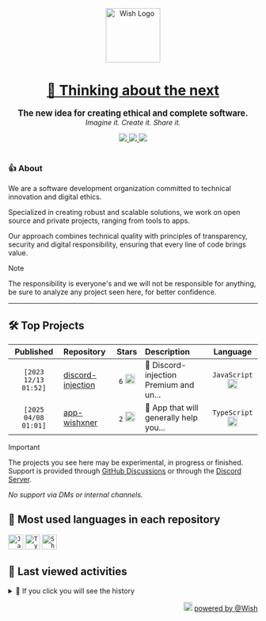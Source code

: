 <div align="center">
  <picture>
    <source srcset="https://cxn.vercel.app/imgs/logo/wish/wish-light.png" media="(prefers-color-scheme: dark)"/>
    <img src="https://cxn.vercel.app/imgs/logo/wish/wish-dark.png" alt="Wish Logo" height="110" loading="lazy" />
  </picture>

  <h1>
    <a href="https://github.com/wishware">
      💉 Thinking about the next
    </a>
  </h1>
</div>

<p align="center">
  <strong style="font-size: 1.2em;">The new idea for creating ethical and complete software.</strong><br/>
  <em>Imagine it. Create it. Share it.</em>
</p>

<div align="center">
  <a aria-label="Discord" href="https://discord.gg/A6Vu7gYE">
    <img src="https://img.shields.io/discord/903684797560397915?color=%23e3aef0&logo=discord&style=flat-square&logoColor=fff&label=Chat">
  </a>
  <a aria-label="Followers" href="https://github.com/orgs/wishware">
    <img src="https://img.shields.io/github/followers/wishware?color=%23e3aef0&logo=github&style=flat-square&logoColor=fff&label=Follow">
  </a>
  <a aria-label="Github Community" href="https://github.com/orgs/wishware/discussions">
    <img src="https://img.shields.io/badge/Community-Discussions-%23e3aef0?logo=github&style=flat-square&logoColor=fff">
  </a>
</div>
<br/>

### 👍 About

We are a software development organization committed to technical innovation and digital ethics.

Specialized in creating robust and scalable solutions, we work on open source and private projects, ranging from tools to apps. 

Our approach combines technical quality with principles of transparency, security and digital responsibility, ensuring that every line of code brings value.

> [!NOTE]  
> 
> The responsibility is everyone's and we will not be responsible for anything, be sure to analyze any project seen here, for better confidence. 

---

## 🛠 Top Projects

<!--repository:start-->
|            Published            | Repository                                                         |                                                                        Stars                                                                        | Description                            |                                                           Language                                                           |
| :-----------------------------: | :----------------------------------------------------------------- | :-------------------------------------------------------------------------------------------------------------------------------------------------: | :------------------------------------- | :--------------------------------------------------------------------------------------------------------------------------: |
| <code>[2023 12/13 01:52]</code> | [discord-injection](https://github.com/wishware/discord-injection) | <code>6</code> <img src="https://github.com/user-attachments/assets/320cf792-938e-491f-b54c-62b7c653ce31" alt="Star icon" height="20" width="20" /> | 💉 Discord-injection Premium and un... | <code>JavaScript</code> <img src="https://skillicons.dev/icons?i=javascript" alt="JavaScript icon" height="20" width="20" /> |
| <code>[2025 04/08 01:01]</code> | [app-wishxner](https://github.com/wishware/app-wishxner)           | <code>2</code> <img src="https://github.com/user-attachments/assets/320cf792-938e-491f-b54c-62b7c653ce31" alt="Star icon" height="20" width="20" /> | 📡 App that will generally help you... | <code>TypeScript</code> <img src="https://skillicons.dev/icons?i=typescript" alt="TypeScript icon" height="20" width="20" /> |
<!-- Last update: 2025-04-29T05:37:01.651Z -->
<!--repository:end-->

> [!IMPORTANT]  
>
> The projects you see here may be experimental, in progress or finished. 
> Support is provided through [GitHub Discussions](https://github.com/orgs/wishware/discussions/categories/general) or through the [Discord Server](https://discord.gg/A6Vu7gYE).
>
> *No support via DMs or internal channels.*  

## 📌 Most used languages in each repository

<!--languages:start-->
<code><img src="https://skillicons.dev/icons?i=javascript" alt="JavaScript icon" height="30" width="30" /></code>
<code><img src="https://skillicons.dev/icons?i=typescript" alt="TypeScript icon" height="30" width="30" /></code>
<code><img src="https://github.com/user-attachments/assets/76a9fd72-22ac-46f0-a3bd-d2a7dc1119f9" alt="Shell icon unknown" height="30" width="30" /></code>
<!-- Last update: 2025-04-29T05:37:02.422Z -->
<!--languages:end-->

## 📌 Last viewed activities

<!--activity:start-->
<details><summary>🎯 If you click you will see the history</summary>

`[2025 04/27 19:53]` 📝 Made `11` commits in [k4itrun/assets](https://github.com/k4itrun/assets)<br/>
`[2025 04/26 21:54]` ⭐ Starred repository [k4itrun/k4itrun](https://github.com/k4itrun/k4itrun)<br/>
`[2025 04/26 19:40]` 📝 Made `1` commit in [k4itrun/wish](https://github.com/k4itrun/wish)<br/>
`[2025 04/25 23:26]` 📝 Made `1` commit in [k4itrun/example.app](https://github.com/k4itrun/example.app)<br/>
`[2025 04/25 14:19]` 📝 Made `1` commit in [k4itrun/next-portfolio](https://github.com/k4itrun/next-portfolio)<br/>
`[2025 04/24 23:24]` 📝 Made `101` commits in [k4itrun/assets](https://github.com/k4itrun/assets)<br/>
`[2025 04/22 21:53]` 📝 Made `1` commit in [k4itrun/www.cdn.app](https://github.com/k4itrun/www.cdn.app)<br/>
`[2025 04/22 20:41]` 📝 Made `2` commits in [k4itrun/www.example.app](https://github.com/k4itrun/www.example.app)<br/>
`[2025 04/22 20:41]` 🎉 Merged PR [`#4`](https://github.com/k4itrun/www.example.app/pull/4 'chore(deps): lock file maintenance') in [k4itrun/www.example.app](https://github.com/k4itrun/www.example.app)<br/>
`[2025 04/22 20:38]` 📝 Made `2` commits in [k4itrun/www.example.app](https://github.com/k4itrun/www.example.app)<br/>
`[2025 04/22 20:38]` 🎉 Merged PR [`#2`](https://github.com/k4itrun/www.example.app/pull/2 'chore(deps): update major upgrades (major)') in [k4itrun/www.example.app](https://github.com/k4itrun/www.example.app)<br/>
`[2025 04/22 20:37]` 📝 Made `2` commits in [k4itrun/www.example.app](https://github.com/k4itrun/www.example.app)<br/>
`[2025 04/22 20:37]` 🎉 Merged PR [`#3`](https://github.com/k4itrun/www.example.app/pull/3 'chore(deps): lock file maintenance') in [k4itrun/www.example.app](https://github.com/k4itrun/www.example.app)<br/>
`[2025 04/22 20:36]` 📝 Made `2` commits in [k4itrun/www.example.app](https://github.com/k4itrun/www.example.app)<br/>
`[2025 04/22 20:36]` 🎉 Merged PR [`#1`](https://github.com/k4itrun/www.example.app/pull/1 'chore(deps): update pnpm to v10.9.0') in [k4itrun/www.example.app](https://github.com/k4itrun/www.example.app)

</details>
<!-- Last update: 2025-04-29T05:37:01.971Z -->
<!--activity:end-->

<p align="right">
  <picture>
    <source srcset="https://cxn.vercel.app/imgs/logo/wish/wish-light.png" media="(prefers-color-scheme: dark)"/>
    <img src="https://cxn.vercel.app/imgs/logo/wish/wish-dark.png" alt="Wish Logo" width="18" loading="lazy"/>
  </picture>
  <a href="https://github.com/wishware">powered by @Wish</a>
</p>